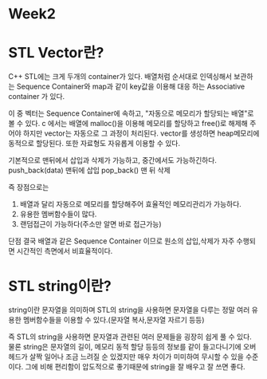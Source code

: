 # Week2

# **STL Vector란?**
C++ STL에는 크게 두개의 container가 있다.
배열처럼 순서대로 인덱싱해서 보관하는 Sequence Container와 map과 같이 key값을 이용해 대응 하는 Associative container 가 있다.

이 중 벡터는 Sequence Container에 속하고, "자동으로 메모리가 할당되는 배열"로 볼 수 있다.
c 에서는 배열에 malloc()을 이용해 메모리를 할당하고 free()로 해제해 주어야 하지만
vector는 자동으로 그 과정이 처리된다.
vector를 생성하면 heap메모리에 동적으로 할당된다.
또한 자료형도 자유롭게 이용할 수 있다.

기본적으로 맨뒤에서 삽입과 삭제가 가능하고, 중간에서도 가능하긴하다.
push_back(data) 맨뒤에 삽입
pop_back() 맨 뒤 삭제

즉 장점으로는
1. 배열과 달리 자동으로 메모리를 할당해주어 효율적인 메모리관리가 가능하다.
2. 유용한 멤버함수들이 많다.
3. 랜덤접근이 가능하다(주소만 알면 바로 접근가능)

단점
결국 배열과 같은 Sequence Container 이므로 원소의 삽입,삭제가 자주 수행되면 시간적인 측면에서 비효율적이다.

# **STL string이란?**
string이란 문자열을 의미하며 STL의 string을 사용하면 문자열을 다루는 정말 여러 유용한 멤버함수들을 이용할 수 있다.(문자열 복사,문자열 자르기 등등)

즉 STL의 string을 사용하면 문자열과 관련된 여러 문제들을 굉장히 쉽게 풀 수 있다. 물론 string은 문자열의 길이, 메모리 동적 할당 등등의 정보를 같이 들고다니기에 오버헤드가 살짝 일어나 조금 느려질 순 있겠지만 매우 차이가 미미하여 무시할 수 있을 수준이다. 그에 비해 편리함이 압도적으로 좋기때문에 string을 잘 배우고 잘 쓰면 좋다.
